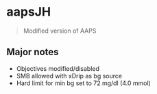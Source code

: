 # aapsJH
> Modified version of AAPS

## Major notes
* Objectives modified/disabled
* SMB allowed with xDrip as bg source
* Hard limit for min bg set to 72 mg/dl (4.0 mmol)

